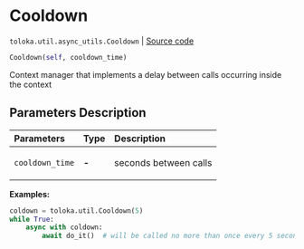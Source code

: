 # Cooldown
`toloka.util.async_utils.Cooldown` | [Source code](https://github.com/Toloka/toloka-kit/blob/v1.1.4/src/util/async_utils.py#L192)

```python
Cooldown(self, cooldown_time)
```

Сontext manager that implements a delay between calls occurring inside the context

## Parameters Description

| Parameters | Type | Description |
| :----------| :----| :-----------|
`cooldown_time`|**-**|<p>seconds between calls</p>

**Examples:**


```python
coldown = toloka.util.Cooldown(5)
while True:
    async with coldown:
        await do_it()  # will be called no more than once every 5 seconds
```
